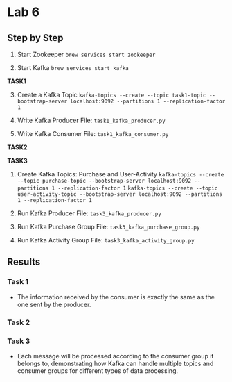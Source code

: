 # Lab 6

## Step by Step

1. Start Zookeeper
`brew services start zookeeper`

2. Start Kafka
`brew services start kafka`

**TASK1**

3. Create a Kafka Topic
`kafka-topics --create --topic task1-topic --bootstrap-server localhost:9092 --partitions 1 --replication-factor 1`

4. Write Kafka Producer
File: `task1_kafka_producer.py`

5. Write Kafka Consumer
File: `task1_kafka_consumer.py`

**TASK2**


**TASK3**

1. Create Kafka Topics: Purchase and User-Activity
`kafka-topics --create --topic purchase-topic --bootstrap-server localhost:9092 --partitions 1 --replication-factor 1`
`kafka-topics --create --topic user-activity-topic --bootstrap-server localhost:9092 --partitions 1 --replication-factor 1`

2. Run Kafka Producer
File: `task3_kafka_producer.py`

3. Run Kafka Purchase Group
File: `task3_kafka_purchase_group.py`

3. Run Kafka Activity Group
File: `task3_kafka_activity_group.py`

## Results

### Task 1

* The information received by the consumer is exactly the same as the one sent by the producer.

### Task 2

### Task 3

* Each message will be processed according to the consumer group it belongs to, demonstrating how Kafka can handle multiple topics and consumer groups for different types of data processing.
